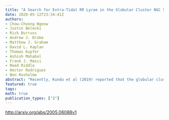 ```yaml
---
title: "A Search for Extra-Tidal RR Lyrae in the Globular Cluster NGC 5024 and   NGC 5053"
date: 2020-05-12T23:34:41Z
authors:
- Chow-Choong Ngeow
- Justin Belecki
- Rick Burruss
- Andrew J. Drake
- Matthew J. Graham
- David L. Kaplan
- Thomas Kupfer
- Ashish Mahabal
- Frank J. Masci
- Reed Riddle
- Hector Rodriguez
- Ben Rusholme
abstract: "Recently, Kundu et al (2019) reported that the globular cluster NGC 5024 (M53) possesses five extra-tidal RR Lyrae. In fact, four of them were instead known members of a nearby globular cluster NGC 5053. The status of the remaining extra-tidal RR Lyrae is controversial depending on the adopted tidal radius of NGC 5024. We have also searched for additional extra-tidal RR Lyrae within an area of $sim8$~deg$^2$ covering both globular clusters. This includes other known RR Lyrae within the search area, as well as stars that fall within the expected range of magnitudes and colors for RR Lyrae (and yet outside the cutoff of 2/3 of the tidal radii of each globular clusters for something to be called  arcsecextra-tidal arcsec) if they were extra-tidal RR Lyrae candidates for NGC 5024 or NGC 5053. Based on the the proper motion information and their locations on the color-magnitude diagram, none of the known RR Lyrae belong to the extra-tidal RR Lyrae of either globular clusters. In the cases where the stars satisfied the magnitude and color ranges of RR Lyrae, analysis of time series data taken from the Zwicky Transient Facility do not reveal periodicities, suggesting that none of these stars are RR Lyrae. We conclude that there are no extra-tidal RR Lyrae associated with either NGC 5024 or NGC 5053 located within our search area."
featured: true
tags:
math: true
publication_types: ["2"]
---
```

http://arxiv.org/abs/2005.06088v1